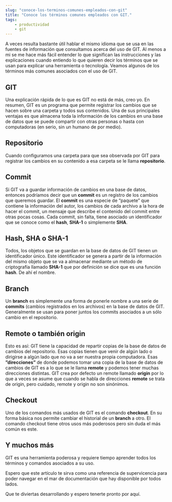 ```yaml
---
slug: "conoce-los-terminos-comunes-empleados-con-git"
title: "Conoce los términos comunes empleados con GIT."
tags:
    - productividad
    - git
---
```

A veces resulta bastante útil hablar el mismo idioma que se usa en las fuentes de información que consultamos acerca del uso de GIT. Al menos a mi se me hace más fácil entender lo que significan las instrucciones y las explicaciones cuando entiendo lo que quieren decir los términos que se usan para explicar una herramienta o tecnología. Veamos algunos de los términos más comunes asociados con el uso de GIT.

## GIT

Una explicación rápida de lo que es GIT no está de más, creo yo. En resumen, GIT es un programa que permite registrar los cambios que se hacen sobre una carpeta y todos sus contenidos. Una de sus principales ventajas es que almacena toda la información de los cambios en una base de datos que se puede compartir con otras personas o hasta con computadoras (en serio, sin un humano de por medio).

## Repositorio

Cuando configuramos una carpeta para que sea observada por GIT para registrar los cambios en su contenido a esa carpeta se le llama **repositorio**.

## Commit

Si GIT va a guardar información de cambios en una base de datos, entonces podríamos decir que un **commit** es un registro de los cambios que queremos guardar. El __commit__ es una especie de “paquete” que contiene la información del autor, los cambios de cada archivo a la hora de hacer el commit, un mensaje que describe el contenido del commit entre otras pocas cosas. Cada commit, sin falta, tiene asociado un identificador que se conoce como el **hash**, **SHA-1** o simplemente **SHA**.

## Hash, SHA o SHA-1

Todos, los objetos que se guardan en la base de datos de GIT tienen un identificador único. Este identificador se genera a partir de la información del mismo objeto que se va a almacenar mediante un método de criptografía llamado **SHA-1** que por definición se dice que es una función **hash**. De ahí el nombre.

## Branch

Un **branch** es simplemente una forma de ponerle nombre a una serie de __commits__ (cambios registrados en los archivos) en la base de datos de GIT. Generalmente se usan para poner juntos los commits asociados a un sólo cambio en el repositorio.

## Remote o también origin

Esto es así: GIT tiene la capacidad de repartir copias de la base de datos de cambios del repositorio. Esas copias tienen que venir de algún lado o dirigirse a algún lado que no va a ser nuestra propia computadora. Esas __”direcciones”__ de donde podemos tomar una copia de la base de datos de cambios de GIT es a lo que se le llama **remote** y podemos tener muchas direcciones distintas. GIT crea por defecto un remote llamado **origin** por lo que a veces se asume que cuando se habla de direcciones __remote__ se trata de origin, pero cuidado, remote y origin no son sinónimos.

## Checkout

Uno de los comandos más usados de GIT es el comando **checkout**. En su forma básica nos permite cambiar el historial de un __branch__ a otro. El comando checkout tiene otros usos más poderosos pero sin duda el más común es este.

## Y muchos más

GIT es una herramienta poderosa y requiere tiempo aprender todos los términos y comandos asociados a su uso.

Espero que este artículo te sirva como una referencia de supervicencia para poder navegar en el mar de documentación que hay disponible por todos lados.

Que te diviertas desarrollando y espero tenerte pronto por aquí.